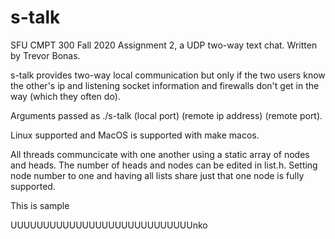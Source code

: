# s-talk

SFU CMPT 300 Fall 2020 Assignment 2, a UDP two-way text chat.
Written by Trevor Bonas.

s-talk provides two-way local communication but only if the two
users know the other's ip and listening socket information
and firewalls don't get in the way (which they often do).

Arguments passed as ./s-talk (local port) (remote ip address) (remote port).

Linux supported and MacOS is supported with make macos.

All threads communcicate with one another using a static array of nodes and heads.
The number of heads and nodes can be edited in list.h.
Setting node number to one and having all lists share just that one node
is fully supported.

This is sample

UUUUUUUUUUUUUUUUUUUUUUUUUUUUnko
